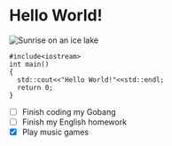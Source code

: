 # Hello World!
![Sunrise on an ice lake](https://pic1.zhimg.com/v2-e0ca937a1d3296e7463aa0aa096bef48_r.jpg)
```
#include<iostream>
int main()
{
  std::cout<<"Hello World!"<<std::endl;
  return 0;
}
```

- [ ] Finish coding my Gobang
- [ ] Finish my English homework
- [x] Play music games
